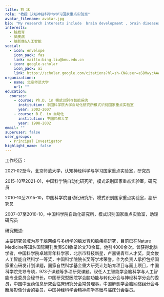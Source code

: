 ```yaml
---
title: 刘 冰
role: "教授 认知神经科学与学习国家重点实验室"
avatar_filename: avatar.jpg
bio: "My research interests include  brain development , brain diseases "
interests:
  - 脑发育
  - 脑疾病
  - 脑影像&人工智能
social:
  - icon: envelope
    icon_pack: fas
    link: mailto:bing.liu@bnu.edu.cn
  - icon: google-scholar
    icon_pack: ai
    link: https://scholar.google.com/citations?hl=zh-CN&user=aSBMwycAAAAJ
organizations:
  - name: 北京师范大学
    url: ""
education:
  courses:
    - course: Ph.D. in 模式识别与智能系统
      institution: 中国科学院大学自动化研究所模式识别国家重点实验室
      year: 2002-2007
    - course: B.E. in 自动化
      institution: 中国民航大学
      year: 1998-2002
email: ""
superuser: false
user_groups:
  - Principal Investigator
highlight_name: false
---
```

工作经历：

2021-02至今，北京师范大学，认知神经科学与学习国家重点实验室，研究员

2015-10至2021-01，中国科学院自动化研究所，模式识别国家重点实验室，研究员

2010-10至2015-10，中国科学院自动化研究所，模式识别国家重点实验室，副研究员

2007-07至2010-10，中国科学院自动化研究所，模式识别国家重点实验室，助理研究员

研究概述:

主要研究领域为基于脑网络与多组学的脑发育和脑疾病研究，目前已在Nature Medicine等知名国际期刊发表SCI收录论文70余篇，他引4000余次。曾获得北脑学者，中国科学院卓越青年科学家，北京市科技新星，卢嘉锡青年人才奖，吴文俊人工智能自然科学一等奖，中国科学院院长奖等学术荣誉。作为负责人承担包括国家重点研发计划课题，国家自然科学基金重大研究计划培育项目与面上项目，中国科学院先导专项，973子课题等多项研究课题。现任人工智能学会脑科学与人工智能专业委员会秘书长，中国研究型医院学会脑功能与转化分会与神经科学分会的委员，中国中医药信息研究会临床研究分会常务理事，中国解剖学会脑网络组分会与断层影像分会的委员，中国神经科学会精神病学基础与临床分会委员。


